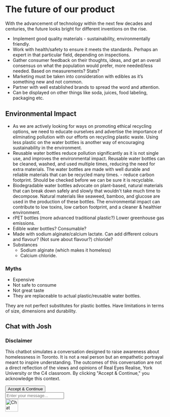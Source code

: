 # The future of our product

With the advancement of technology within the next few decades and centuries, the future looks bright for different inventions on the rise. 

- Implement good quality materials - sustainability, environmentally friendly. 
- Work with health/safety to ensure it meets the standards. Perhaps an expert in that particular field, depending on inspections. 
- Gather consumer feedback on their thoughts, ideas, and get an overall consensus on what the population would prefer, more needed/less needed. Based on measurements? Stats?  
- Marketing must be taken into consideration with edibles as it’s something new and not common. 
- Partner with well established brands to spread the word and attention. 
- Can be displayed on other things like soda, juices, food labeling, packaging etc. 

## Environmental Impact

- As we are actively looking for ways on promoting ethical recycling options, we need to educate ourselves and advertise the importance of eliminating pollution with our efforts on recycling plastic waste. Using less plastic on the water bottles is another way of encouraging sustainability in the environment. 
- Reusable water bottles reduce pollution significantly as it is not single use, and improves the environmental impact. Reusable water bottles can be cleaned, washed, and used multiple times, reducing the need for extra materials. The water bottles are made with well durable and reliable materials that can be recycled many times. - reduce carbon footprint. Should be checked before we can be sure it is recyclable. 
- Biodegradable water bottles advocate on plant-based, natural materials that can break down safely and slowly that wouldn't take much time to decompose. Natural materials like seaweed, bamboo, and glucose are used in the production of these bottles. The environmental impact can contribute to low toxins, low carbon footprint, and a cleaner & healthier environment. 
- rPET bottles (more advanced traditional plastic?) Lower greenhouse gas emissions.
- Edible water bottles? Consumable?
- Made with sodium alginate/calcium lactate. Can add different colours and flavour? (Not sure about flavour?) chloride?
- Substances
    - Sodium alginate (which makes it homeless) 
    - Calcium chloride. 

### Myths
- Expensive
- Not safe to consume 
- Not great taste
- They are replaceable to actual plastic/reusable water bottles. 

They are not perfect substitutes for plastic bottles. Have limitations in terms of size, dimensions and durability. 


<div class="chat-box">
  <div class="chat-box-header">
    <h3 id="chat-title" style="font-size: 20px;">Chat with Josh</h3>
    <p id="chat-close"><i class="fa fa-times"></i></p>
  </div>
  
  <!-- Disclaimer Modal inserted within the chat-box so it only covers the chat window -->
  <div id="chat-disclaimer-modal" class="chat-disclaimer-modal">
    <div class="modal-content">
      <h3>Disclaimer</h3>
      <p>
        This chatbot simulates a conversation designed to raise awareness about homelessness in Toronto.
        It is not a real person but an empathetic portrayal meant to inspire understanding. 
        The outcomes of this conversation are not a direct reflection of the views and opinions of Real Eyes Realise, York University or the C4 classroom.
        By clicking "Accept & Continue," you acknowledge this context.
      </p>
      <button id="accept-disclaimer" class="btn-accept">Accept & Continue</button>
    </div>
  </div>
  
  <div class="chat-box-body" id="chat-box-content">
    <!-- Messages will appear here -->
  </div>
  <div class="chat-box-footer">
    <input id="chat-input" placeholder="Enter your message..." type="text" />
    <i class="send far fa-paper-plane" id="send-button"></i>
  </div>
</div>

<div class="chat-button" id="chat-toggle">
  <img src="https://static.thenounproject.com/png/1156284-200.png" alt="Chat icon" width="40" height="40" />
</div>
